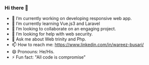 ### Hi there 👋

<!--
**wareex/wareex** is a ✨ _special_ ✨ repository because its `README.md` (this file) appears on your GitHub profile.

Here are some ideas to get you started:
-->

- 🔭 I’m currently working on developing responsive web app.
- 🌱 I’m currently learning Vue.js3 and Laravel
- 👯 I’m looking to collaborate on an engaging project.
- 🤔 I’m looking for help with web security.
- 💬 Ask me about Web trinity and Php.
- 📫 How to reach me: https://www.linkedin.com/in/wareez-busari/
- 😄 Pronouns: He/His.
- ⚡ Fun fact: "All code is compromise"

